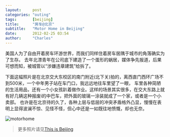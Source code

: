 ```yaml
---
layout:     post
categories: "outing"
tags:       [beijing]
title:      "房车@北京"
subtitle:   "Motor Home in Beijing"
date:       2012-02-25 03:54
author:     "Charles"
---
```


美国人为了自由开着房车环游世界，而我们同样住着房车居隅于城市的角落确实为了生存。
去年北漂青年在公司底下建造了一个蛋形的蜗居，媒体争先报道，后果可想而知，被城管以“涉嫌违章建筑”给拆了。

下面这幅照片是在北京交大东校区的南门附近(北下关)拍的，离西直门西环广场不到500米，一个中年男子站在车门口，我远远地往车里望了一眼，
车里各种简陋的生活用品，还有一个小女孩趴着做作业。这样的场景其实很多，在交大东路上就有好几辆这种报废i的中巴车，把外面的玻璃一涂装就成了一个家，或者是一个小卖部。
也许是在北京待的久了，各种上层与低层的冲突矛盾格外凸显，慢慢在表明上显得波澜不惊、见怪不怪，但心中还是一如既往地愤慨，却也无奈。

![motorhome]({{site.imageurl}}/motorhome.jpg)

> 更多照片请见[This is Beijing](http://www.douban.com/photos/album/36253377/)